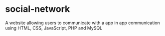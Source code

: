 # social-network
A website allowing users to communicate with a app in app communication using HTML, CSS, JavaScript, PHP and MySQL
